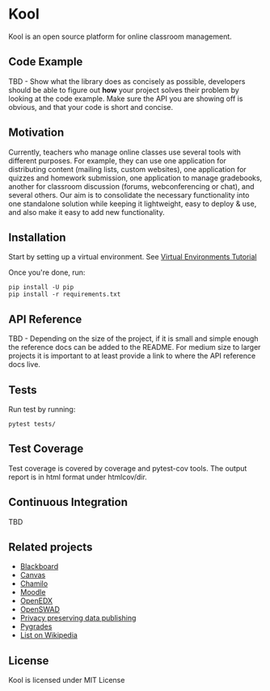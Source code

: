 # Kool

Kool is an open source platform for online classroom management. 

## Code Example

TBD - Show what the library does as concisely as possible, developers should be able to figure out **how** your project solves their problem by looking at the code example. Make sure the API you are showing off is obvious, and that your code is short and concise.

## Motivation

Currently, teachers who manage online classes use several tools with different purposes. For example, they can use one application for distributing content (mailing lists, custom websites), one application for quizzes and homework submission, one application to manage gradebooks, another for classroom discussion (forums, webconferencing or chat), and several others. Our aim is to consolidate the necessary functionality into one standalone solution while keeping it lightweight, easy to deploy & use, and also make it easy to add new functionality.

## Installation

Start by setting up a virtual environment. See [Virtual Environments Tutorial](http://python-guide-pt-br.readthedocs.io/en/latest/dev/virtualenvs/)

Once you're done, run: 

```
pip install -U pip
pip install -r requirements.txt
```

## API Reference

TBD - Depending on the size of the project, if it is small and simple enough the reference docs can be added to the README. For medium size to larger projects it is important to at least provide a link to where the API reference docs live.

## Tests

Run test by running:

```
pytest tests/
```

## Test Coverage

Test coverage is covered by coverage and pytest-cov tools. The output report is in html format under htmlcov/dir.

## Continuous Integration 

TBD

## Related projects
* [Blackboard](http://www.blackboard.com/) 
* [Canvas](https://www.canvaslms.com/)
* [Chamilo](https://chamilo.org/es/)
* [Moodle](https://moodle.org/)
* [OpenEDX](https://github.com/edx/edx-platform)
* [OpenSWAD](https://openswad.org/)
* [Privacy preserving data publishing](https://github.com/rain1/Privacy-Preserving-Data-Publishing)
* [Pygrades](https://bitbucket.org/jjauhien/pygrades)
* [List on Wikipedia](https://en.wikipedia.org/wiki/List_of_learning_management_systems)

## License
Kool is licensed under MIT License
